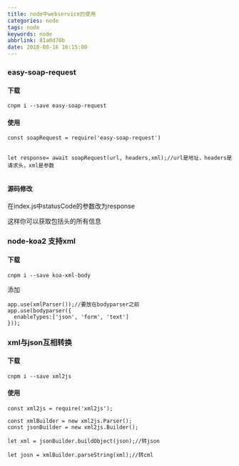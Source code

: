 ```yaml
---
title: node中webservice的使用
categories: node
tags: node
keywords: node
abbrlink: 81a0d70b
date: 2018-08-16 16:15:00
---
```



### easy-soap-request

#### 下载

```
cnpm i --save easy-soap-request

```

#### 使用

```
const soapRequest = require('easy-soap-request')


let response= await soapRequest(url, headers,xml);//url是地址，headers是请求头，xml是参数


```

#### 源码修改

在index.js中statusCode的参数改为response

这样你可以获取包括头的所有信息

### node-koa2 支持xml

#### 下载

```
cnpm i --save koa-xml-body

```

添加
```
app.use(xmlParser());//要放在bodyparser之前
app.use(bodyparser({
  enableTypes:['json', 'form', 'text']
}));

```

### xml与json互相转换

#### 下载

```
cnpm i --save xml2js

```

#### 使用

```
const xml2js = require('xml2js');

const xmlBuilder = new xml2js.Parser();
const jsonBuilder = new xml2js.Builder();

let xml = jsonBuilder.buildObject(json);//转json

let josn = xmlBuilder.parseString(xml);//转cml
```